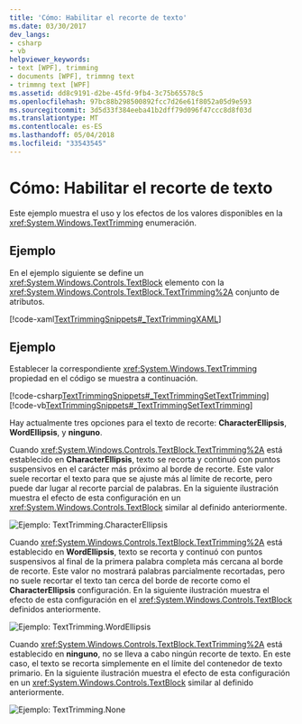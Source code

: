 ```yaml
---
title: 'Cómo: Habilitar el recorte de texto'
ms.date: 03/30/2017
dev_langs:
- csharp
- vb
helpviewer_keywords:
- text [WPF], trimming
- documents [WPF], trimmng text
- trimmng text [WPF]
ms.assetid: dd8c9191-d2be-45fd-9fb4-3c75b65578c5
ms.openlocfilehash: 97bc88b298500892fcc7d26e61f8052a05d9e593
ms.sourcegitcommit: 3d5d33f384eeba41b2dff79d096f47ccc8d8f03d
ms.translationtype: MT
ms.contentlocale: es-ES
ms.lasthandoff: 05/04/2018
ms.locfileid: "33543545"
---
```

# <a name="how-to-enable-text-trimming"></a>Cómo: Habilitar el recorte de texto
Este ejemplo muestra el uso y los efectos de los valores disponibles en la <xref:System.Windows.TextTrimming> enumeración.  
  
## <a name="example"></a>Ejemplo  
 En el ejemplo siguiente se define un <xref:System.Windows.Controls.TextBlock> elemento con la <xref:System.Windows.Controls.TextBlock.TextTrimming%2A> conjunto de atributos.  
  
 [!code-xaml[TextTrimmingSnippets#_TextTrimmingXAML](../../../../samples/snippets/csharp/VS_Snippets_Wpf/TextTrimmingSnippets/CSharp/Window1.xaml#_texttrimmingxaml)]  
  
## <a name="example"></a>Ejemplo  
 Establecer la correspondiente <xref:System.Windows.TextTrimming> propiedad en el código se muestra a continuación.  
  
 [!code-csharp[TextTrimmingSnippets#_TextTrimmingSetTextTrimming](../../../../samples/snippets/csharp/VS_Snippets_Wpf/TextTrimmingSnippets/CSharp/Window1.xaml.cs#_texttrimmingsettexttrimming)]
 [!code-vb[TextTrimmingSnippets#_TextTrimmingSetTextTrimming](../../../../samples/snippets/visualbasic/VS_Snippets_Wpf/TextTrimmingSnippets/VisualBasic/Window1.xaml.vb#_texttrimmingsettexttrimming)]  
  
 Hay actualmente tres opciones para el texto de recorte: **CharacterEllipsis**, **WordEllipsis**, y **ninguno**.  
  
 Cuando <xref:System.Windows.Controls.TextBlock.TextTrimming%2A> está establecido en **CharacterEllipsis**, texto se recorta y continuó con puntos suspensivos en el carácter más próximo al borde de recorte.  Este valor suele recortar el texto para que se ajuste más al límite de recorte, pero puede dar lugar al recorte parcial de palabras.  En la siguiente ilustración muestra el efecto de esta configuración en un <xref:System.Windows.Controls.TextBlock> similar al definido anteriormente.  
  
 ![Ejemplo: TextTrimming.CharacterEllipsis](../../../../docs/framework/wpf/advanced/media/texttrimming-character.png "TextTrimming_Character")  
  
 Cuando <xref:System.Windows.Controls.TextBlock.TextTrimming%2A> está establecido en **WordEllipsis**, texto se recorta y continuó con puntos suspensivos al final de la primera palabra completa más cercana al borde de recorte.  Este valor no mostrará palabras parcialmente recortadas, pero no suele recortar el texto tan cerca del borde de recorte como el **CharacterEllipsis** configuración.  En la siguiente ilustración muestra el efecto de esta configuración en el <xref:System.Windows.Controls.TextBlock> definidos anteriormente.  
  
 ![Ejemplo: TextTrimming.WordEllipsis](../../../../docs/framework/wpf/advanced/media/texttrimming-word.png "TextTrimming_Word")  
  
 Cuando <xref:System.Windows.Controls.TextBlock.TextTrimming%2A> está establecido en **ninguno**, no se lleva a cabo ningún recorte de texto.  En este caso, el texto se recorta simplemente en el límite del contenedor de texto primario.  En la siguiente ilustración muestra el efecto de esta configuración en un <xref:System.Windows.Controls.TextBlock> similar al definido anteriormente.  
  
 ![Ejemplo: TextTrimming.None](../../../../docs/framework/wpf/advanced/media/texttrimming-none.png "TextTrimming_None")
